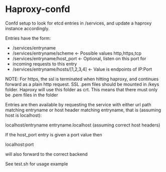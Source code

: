 # Haproxy-confd

Confd setup to look for etcd entries in /services, and
update a haproxy instance accordingly.

Entries have the form:

- /services/entryname
- /services/entryname/scheme <- Possible values http,https,tcp
- /services/entryname/host_port <- Optional, listen on this port for
- incoming requests to this entry
- /services/entryname/hosts/[1,2,3,4] <- Value is endpoints of IP:Port

NOTE: For https, the ssl is terminated when hitting haproxy, and
continues forward as a plain http request. SSL .pem files should be
mounted in /keys folder. Haproxy will use this folder as crt. This
means that there must only be .pem files in the folder

Entries are then available by requesting the service with either
url path matching entryname or host header matching entryname, that is
(assuming host is localhost):

localhost/entryname
entryname.localhost (assuming correct host headers)

If the host_port entry is given a port value then

localhost:port

will also forward to the correct backend


See test.sh for usage example
